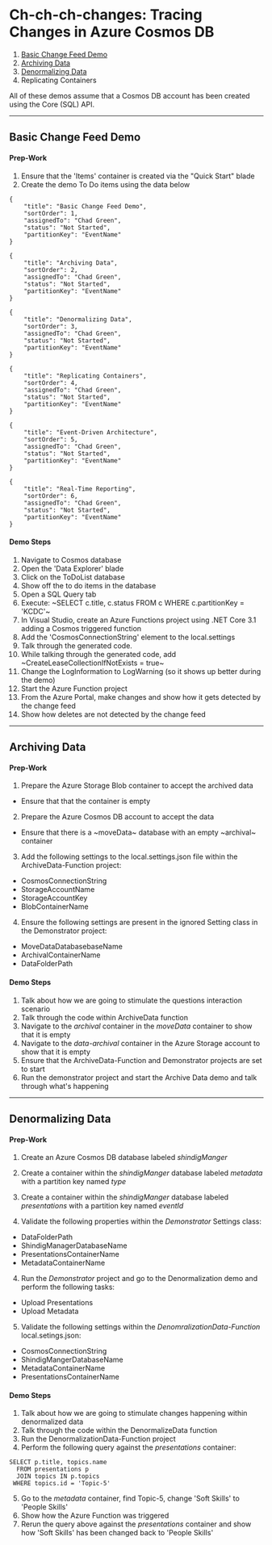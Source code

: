# Ch-ch-ch-changes: Tracing Changes in Azure Cosmos DB

1. [Basic Change Feed Demo](#basic-change-feed-demo)
2. [Archiving Data](#archiving-data)
3. [Denormalizing Data](#denormalizing-data)
4. Replicating Containers

All of these demos assume that a Cosmos DB account has been created using the Core (SQL) API.

---

## Basic Change Feed Demo

#### Prep-Work

1. Ensure that the 'Items' container is created via the "Quick Start" blade
2. Create the demo To Do items using the data below

~~~
{
    "title": "Basic Change Feed Demo",
    "sortOrder": 1,
    "assignedTo": "Chad Green",
    "status": "Not Started",
    "partitionKey": "EventName"
}

{
    "title": "Archiving Data",
    "sortOrder": 2,
    "assignedTo": "Chad Green",
    "status": "Not Started",
    "partitionKey": "EventName"
}

{
    "title": "Denormalizing Data",
    "sortOrder": 3,
    "assignedTo": "Chad Green",
    "status": "Not Started",
    "partitionKey": "EventName"
}

{
    "title": "Replicating Containers",
    "sortOrder": 4,
    "assignedTo": "Chad Green",
    "status": "Not Started",
    "partitionKey": "EventName"
}

{
    "title": "Event-Driven Architecture",
    "sortOrder": 5,
    "assignedTo": "Chad Green",
    "status": "Not Started",
    "partitionKey": "EventName"
}

{
    "title": "Real-Time Reporting",
    "sortOrder": 6,
    "assignedTo": "Chad Green",
    "status": "Not Started",
    "partitionKey": "EventName"
}

~~~

#### Demo Steps

1. Navigate to Cosmos database
2. Open the 'Data Explorer' blade
3. Click on the ToDoList database
4. Show off the to do items in the database
5. Open a SQL Query tab
6. Execute: ~SELECT c.title, c.status  FROM c WHERE c.partitionKey = 'KCDC'~
7. In Visual Studio, create an Azure Functions project using .NET Core 3.1 adding a Cosmos triggered function
8. Add the 'CosmosConnectionString' element to the local.settings
9. Talk through the generated code.
10. While talking through the generated code, add ~CreateLeaseCollectionIfNotExists = true~
11. Change the LogInformation to LogWarning (so it shows up better during the demo)
11. Start the Azure Function project
12. From the Azure Portal, make changes and show how it gets detected by the change feed
13. Show how deletes are not detected by the change feed

---

## Archiving Data

#### Prep-Work

1. Prepare the Azure Storage Blob container to accept the archived data
* Ensure that that the container is empty

2. Prepare the Azure Cosmos DB account to accept the data
* Ensure that there is a ~moveData~ database with an empty ~archival~ container

3. Add the following settings to the local.settings.json file within the ArchiveData-Function project:
* CosmosConnectionString
* StorageAccountName
* StorageAccountKey
* BlobContainerName

4. Ensure the following settings are present in the ignored Setting class in the Demonstrator project:
* MoveDataDatabasebaseName
* ArchivalContainerName
* DataFolderPath

#### Demo Steps

1. Talk about how we are going to stimulate the questions interaction scenario
2. Talk through the code within ArchiveData function
3. Navigate to the *archival* container in the *moveData* container to show that it is empty
4. Navigate to the *data-archival* container in the Azure Storage account to show that it is empty
5. Ensure that the ArchiveData-Function and Demonstrator projects are set to start
6. Run the demonstrator project and start the Archive Data demo and talk through what's happening

---

## Denormalizing Data

#### Prep-Work

1. Create an Azure Cosmos DB database labeled *shindigManger*

2. Create a container within the *shindigManger* database labeled *metadata* with a partition key named *type*

3. Create a container within the *shindigManger* database labeled *presentations* with a partition key named *eventId*

4. Validate the following properties within the *Demonstrator* Settings class:
* DataFolderPath
* ShindigManagerDatabaseName
* PresentationsContainerName
* MetadataContainerName

4. Run the *Demonstrator* project and go to the Denormalization demo and perform the following tasks:
* Upload Presentations
* Upload Metadata

5. Validate the following settings within the *DenomralizationData-Function* local.setings.json:
* CosmosConnectionString
* ShindigMangerDatabaseName
* MetadataContainerName
* PresentationsContainerName

#### Demo Steps
1. Talk about how we are going to stimulate changes happening within denormalized data
2. Talk through the code within the DenormalizeData function
3. Run the DenormalizationData-Function project
4. Perform the following query against the *presentations* container:

~~~
SELECT p.title, topics.name
  FROM presentations p
  JOIN topics IN p.topics
 WHERE topics.id = 'Topic-5'
~~~

5. Go to the *metadata* container, find Topic-5, change 'Soft Skills' to 'People Skills'
6. Show how the Azure Function was triggered
7. Rerun the query above against the *presentations* container and show how 'Soft Skills' has been changed back to 'People Skills'